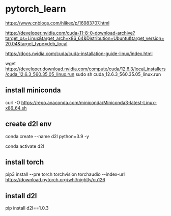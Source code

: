 # pytorch_learn


https://www.cnblogs.com/hlikex/p/16983707.html


https://developer.nvidia.com/cuda-11-8-0-download-archive?target_os=Linux&target_arch=x86_64&Distribution=Ubuntu&target_version=20.04&target_type=deb_local


https://docs.nvidia.com/cuda/cuda-installation-guide-linux/index.html



wget https://developer.download.nvidia.com/compute/cuda/12.6.3/local_installers/cuda_12.6.3_560.35.05_linux.run
sudo sh cuda_12.6.3_560.35.05_linux.run

## install miniconda

curl -O https://repo.anaconda.com/miniconda/Miniconda3-latest-Linux-x86_64.sh

## create d2l env

conda create --name d2l python=3.9 -y

conda activate d2l

## install torch

pip3 install --pre torch torchvision torchaudio --index-url https://download.pytorch.org/whl/nightly/cu126

## install d2l

pip install d2l==1.0.3